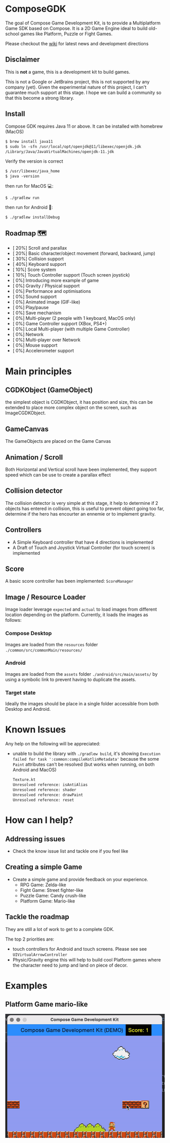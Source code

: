 # ComposeGDK
The goal of Compose Game Development Kit, is to provide a Multiplatform Game SDK based on Compose. It is a 2D Game Engine ideal to build old-school games like Platform, Puzzle or Fight Games.

Please checkout the [wiki](https://github.com/sonique6784/ComposeGDK/wiki)  for latest news and development directions

## Disclaimer
This is **not** a game, this is a development kit to build games.

This is not a Google or JetBrains project, this is not supported by any company (yet). Given the experimental nature of this project, I can't guarantee much support at this stage. I hope we can build a community so that this become a strong library.


## Install
Compose GDK requires Java 11 or above. It can be installed with homebrew (MacOS)
```
$ brew install java11
$ sudo ln -sfn /usr/local/opt/openjdk@11/libexec/openjdk.jdk /Library/Java/JavaVirtualMachines/openjdk-11.jdk
```
Verify the version is correct
```
$ /usr/libexec/java_home
$ java -version
```

then run for MacOS 💻:
```
$ ./gradlew run
```

then run for Android 🤖:

```
$ ./gradlew installDebug
```

## Roadmap 🗺
- [ 20%] Scroll and parallax
- [ 20%] Basic character/object movement (forward, backward, jump)
- [ 30%] Collision support
- [ 40%] Keyboard support
- [ 10%] Score system
- [ 10%] Touch Controller support (Touch screen joystick)
- [  0%] Introducing more example of game
- [  0%] Gravity / Physical support
- [  0%] Performance and optimisations
- [  0%] Sound support
- [  0%] Animated image (GIF-like)
- [  0%] Play/pause
- [  0%] Save mechanism
- [  0%] Multi-player (2 people with 1 keyboard, MacOS only)
- [  0%] Game Controller support (XBox, PS4+)
- [  0%] Local Multi-player (with multiple Game Controller)
- [  0%] Network
- [  0%] Multi-player over Network
- [  0%] Mouse support
- [  0%] Accelerometer support


# Main principles
## CGDKObject (GameObject)
the simplest object is CGDKObject, it has position and size, this can be extended to place more complex object on the screen, such as ImageCGDKObject.

## GameCanvas
The GameObjects are placed on the Game Canvas

## Animation / Scroll
Both Horizontal and Vertical scroll have been implemented, they support speed which can be use to create a parallax effect

## Collision detector
The collision detector is very simple at this stage, it help to determine if 2 objects has entered in collision, this is useful to prevent object going too far, determine if the hero has encourter an ennemie or to implement gravity.

## Controllers
- A Simple Keyboard controller that have 4 directions is implemented
- A Draft of Touch and Joystick Virtual Controller (for touch screen) is implemented

## Score
A basic score controller has been implemented: `ScoreManager`

## Image / Resource Loader
Image loader leverage `expected` and `actual` to load images from different location depending on the platform. Currently, it loads the images as follows:
### Compose Desktop
Images are loaded from the `resources` folder `./common/src/commonMain/resources/`

### Android
Images are loaded from the `assets` folder `./android/src/main/assets/` by using a symbolic link to prevent having to duplicate the assets.


### Target state
Ideally the images should be place in a single folder accessible from both Desktop and Android.

# Known Issues
Any help on the following will be appreciated:
 * unable to build the library with `./gradlew build`, it's showing `Execution failed for task ':common:compileKotlinMetadata'` because the some `Paint` attributes can't be resolved (but works when running, on both Android and MacOS)
   ``` 
   Texture.kt
   Unresolved reference: isAntiAlias
   Unresolved reference: shader
   Unresolved reference: drawPaint
   Unresolved reference: reset
   ```

# How can I help?
## Addressing issues
 * Check the know issue list and tackle one if you feel like

## Creating a simple Game
 * Create a simple game and provide feedback on your experience.
   * RPG Game: Zelda-like
   * Fight Game: Street fighter-like
   * Puzzle Game: Candy crush-like
   * Platform Game: Mario-like

## Tackle the roadmap
They are still a lot of work to get to a complete GDK. 

The top 2 priorities are:
   * touch controllers for Android and touch screens. Please see see `UIVirtualArrowController`
   * Physic/Gravity engine this will help to build cool Platform games where the character need to jump and land on piece of decor.

# Examples
## Platform Game mario-like
![](.github/assets/game-example/mario-like.gif)